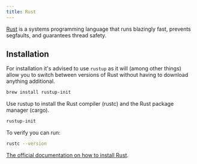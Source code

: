 ```yaml
---
title: Rust
---
```



[Rust](https://www.rust-lang.org) is a systems programming language that runs blazingly fast, prevents segfaults, and guarantees thread safety.

## Installation

For installation it's advised to use `rustup` as it will (among other things)
allow you to switch between versions of Rust without having to download
anything additional.

```sh
brew install rustup-init
```

Use rustup to install the Rust compiler (rustc) and the Rust package manager (cargo).

```sh
rustup-init
```

To verify you can run:

```sh
rustc --version
```

[The official documentation on how to install Rust](https://www.rust-lang.org/en-US/install.html).
